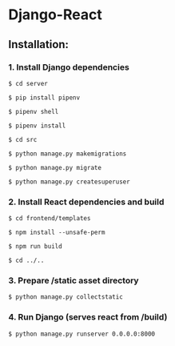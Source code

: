 # Django-React

## Installation:

### 1. Install Django dependencies

```
$ cd server
```

```
$ pip install pipenv
```

```
$ pipenv shell
```

```
$ pipenv install
```

```
$ cd src
```

```
$ python manage.py makemigrations
```

```
$ python manage.py migrate
```

```
$ python manage.py createsuperuser
```

### 2. Install React dependencies and build

```
$ cd frontend/templates
```

```
$ npm install --unsafe-perm
```

```
$ npm run build
```

```
$ cd ../..
```

### 3. Prepare /static asset directory

```
$ python manage.py collectstatic
```

### 4. Run Django (serves react from /build)

```
$ python manage.py runserver 0.0.0.0:8000
```
